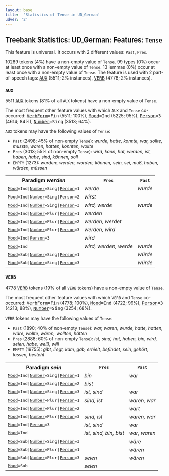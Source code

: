 ```yaml
---
layout: base
title:  'Statistics of Tense in UD_German'
udver: '2'
---
```


## Treebank Statistics: UD_German: Features: `Tense`

This feature is universal.
It occurs with 2 different values: `Past`, `Pres`.

10289 tokens (4%) have a non-empty value of `Tense`.
99 types (0%) occur at least once with a non-empty value of `Tense`.
13 lemmas (0%) occur at least once with a non-empty value of `Tense`.
The feature is used with 2 part-of-speech tags: <tt><a href="de-pos-AUX.html">AUX</a></tt> (5511; 2% instances), <tt><a href="de-pos-VERB.html">VERB</a></tt> (4778; 2% instances).

### `AUX`

5511 <tt><a href="de-pos-AUX.html">AUX</a></tt> tokens (81% of all `AUX` tokens) have a non-empty value of `Tense`.

The most frequent other feature values with which `AUX` and `Tense` co-occurred: <tt><a href="de-feat-VerbForm.html">VerbForm</a></tt><tt>=Fin</tt> (5511; 100%), <tt><a href="de-feat-Mood.html">Mood</a></tt><tt>=Ind</tt> (5225; 95%), <tt><a href="de-feat-Person.html">Person</a></tt><tt>=3</tt> (4614; 84%), <tt><a href="de-feat-Number.html">Number</a></tt><tt>=Sing</tt> (3513; 64%).

`AUX` tokens may have the following values of `Tense`:

* `Past` (2498; 45% of non-empty `Tense`): <em>wurde, hatte, konnte, war, sollte, musste, waren, hatten, konnten, wollte</em>
* `Pres` (3013; 55% of non-empty `Tense`): <em>wird, kann, hat, werden, ist, haben, habe, sind, können, soll</em>
* `EMPTY` (1273): <em>wurden, werden, worden, können, sein, sei, muß, haben, würden, müssen</em>

<table>
  <tr><th>Paradigm <i>werden</i></th><th><tt>Pres</tt></th><th><tt>Past</tt></th></tr>
  <tr><td><tt><tt><a href="de-feat-Mood.html">Mood</a></tt><tt>=Ind</tt>|<tt><a href="de-feat-Number.html">Number</a></tt><tt>=Sing</tt>|<tt><a href="de-feat-Person.html">Person</a></tt><tt>=1</tt></tt></td><td><em>werde</em></td><td><em>wurde</em></td></tr>
  <tr><td><tt><tt><a href="de-feat-Mood.html">Mood</a></tt><tt>=Ind</tt>|<tt><a href="de-feat-Number.html">Number</a></tt><tt>=Sing</tt>|<tt><a href="de-feat-Person.html">Person</a></tt><tt>=2</tt></tt></td><td><em>wirst</em></td><td></td></tr>
  <tr><td><tt><tt><a href="de-feat-Mood.html">Mood</a></tt><tt>=Ind</tt>|<tt><a href="de-feat-Number.html">Number</a></tt><tt>=Sing</tt>|<tt><a href="de-feat-Person.html">Person</a></tt><tt>=3</tt></tt></td><td><em>wird, werde</em></td><td><em>wurde</em></td></tr>
  <tr><td><tt><tt><a href="de-feat-Mood.html">Mood</a></tt><tt>=Ind</tt>|<tt><a href="de-feat-Number.html">Number</a></tt><tt>=Plur</tt>|<tt><a href="de-feat-Person.html">Person</a></tt><tt>=1</tt></tt></td><td><em>werden</em></td><td></td></tr>
  <tr><td><tt><tt><a href="de-feat-Mood.html">Mood</a></tt><tt>=Ind</tt>|<tt><a href="de-feat-Number.html">Number</a></tt><tt>=Plur</tt>|<tt><a href="de-feat-Person.html">Person</a></tt><tt>=2</tt></tt></td><td><em>werden, werdet</em></td><td></td></tr>
  <tr><td><tt><tt><a href="de-feat-Mood.html">Mood</a></tt><tt>=Ind</tt>|<tt><a href="de-feat-Number.html">Number</a></tt><tt>=Plur</tt>|<tt><a href="de-feat-Person.html">Person</a></tt><tt>=3</tt></tt></td><td><em>werden, wird</em></td><td></td></tr>
  <tr><td><tt><tt><a href="de-feat-Mood.html">Mood</a></tt><tt>=Ind</tt>|<tt><a href="de-feat-Person.html">Person</a></tt><tt>=3</tt></tt></td><td><em>wird</em></td><td></td></tr>
  <tr><td><tt><tt><a href="de-feat-Mood.html">Mood</a></tt><tt>=Ind</tt></tt></td><td><em>wird, werden, werde</em></td><td><em>wurde</em></td></tr>
  <tr><td><tt><tt><a href="de-feat-Mood.html">Mood</a></tt><tt>=Sub</tt>|<tt><a href="de-feat-Number.html">Number</a></tt><tt>=Sing</tt>|<tt><a href="de-feat-Person.html">Person</a></tt><tt>=1</tt></tt></td><td></td><td><em>würde</em></td></tr>
  <tr><td><tt><tt><a href="de-feat-Mood.html">Mood</a></tt><tt>=Sub</tt>|<tt><a href="de-feat-Number.html">Number</a></tt><tt>=Sing</tt>|<tt><a href="de-feat-Person.html">Person</a></tt><tt>=3</tt></tt></td><td></td><td><em>würde</em></td></tr>
</table>

### `VERB`

4778 <tt><a href="de-pos-VERB.html">VERB</a></tt> tokens (19% of all `VERB` tokens) have a non-empty value of `Tense`.

The most frequent other feature values with which `VERB` and `Tense` co-occurred: <tt><a href="de-feat-VerbForm.html">VerbForm</a></tt><tt>=Fin</tt> (4778; 100%), <tt><a href="de-feat-Mood.html">Mood</a></tt><tt>=Ind</tt> (4722; 99%), <tt><a href="de-feat-Person.html">Person</a></tt><tt>=3</tt> (4213; 88%), <tt><a href="de-feat-Number.html">Number</a></tt><tt>=Sing</tt> (3254; 68%).

`VERB` tokens may have the following values of `Tense`:

* `Past` (1890; 40% of non-empty `Tense`): <em>war, waren, wurde, hatte, hatten, wäre, wollte, wären, wollten, hätten</em>
* `Pres` (2888; 60% of non-empty `Tense`): <em>ist, sind, hat, haben, bin, wird, seien, habe, weiß, will</em>
* `EMPTY` (19755): <em>gibt, liegt, kam, gab, erhielt, befindet, sein, gehört, lassen, besteht</em>

<table>
  <tr><th>Paradigm <i>sein</i></th><th><tt>Pres</tt></th><th><tt>Past</tt></th></tr>
  <tr><td><tt><tt><a href="de-feat-Mood.html">Mood</a></tt><tt>=Ind</tt>|<tt><a href="de-feat-Number.html">Number</a></tt><tt>=Sing</tt>|<tt><a href="de-feat-Person.html">Person</a></tt><tt>=1</tt></tt></td><td><em>bin</em></td><td><em>war</em></td></tr>
  <tr><td><tt><tt><a href="de-feat-Mood.html">Mood</a></tt><tt>=Ind</tt>|<tt><a href="de-feat-Number.html">Number</a></tt><tt>=Sing</tt>|<tt><a href="de-feat-Person.html">Person</a></tt><tt>=2</tt></tt></td><td><em>bist</em></td><td></td></tr>
  <tr><td><tt><tt><a href="de-feat-Mood.html">Mood</a></tt><tt>=Ind</tt>|<tt><a href="de-feat-Number.html">Number</a></tt><tt>=Sing</tt>|<tt><a href="de-feat-Person.html">Person</a></tt><tt>=3</tt></tt></td><td><em>ist, sind</em></td><td><em>war</em></td></tr>
  <tr><td><tt><tt><a href="de-feat-Mood.html">Mood</a></tt><tt>=Ind</tt>|<tt><a href="de-feat-Number.html">Number</a></tt><tt>=Plur</tt>|<tt><a href="de-feat-Person.html">Person</a></tt><tt>=1</tt></tt></td><td><em>sind, ist</em></td><td><em>waren, war</em></td></tr>
  <tr><td><tt><tt><a href="de-feat-Mood.html">Mood</a></tt><tt>=Ind</tt>|<tt><a href="de-feat-Number.html">Number</a></tt><tt>=Plur</tt>|<tt><a href="de-feat-Person.html">Person</a></tt><tt>=2</tt></tt></td><td></td><td><em>wart</em></td></tr>
  <tr><td><tt><tt><a href="de-feat-Mood.html">Mood</a></tt><tt>=Ind</tt>|<tt><a href="de-feat-Number.html">Number</a></tt><tt>=Plur</tt>|<tt><a href="de-feat-Person.html">Person</a></tt><tt>=3</tt></tt></td><td><em>sind, ist</em></td><td><em>waren, war</em></td></tr>
  <tr><td><tt><tt><a href="de-feat-Mood.html">Mood</a></tt><tt>=Ind</tt>|<tt><a href="de-feat-Person.html">Person</a></tt><tt>=3</tt></tt></td><td><em>ist, sind</em></td><td><em>war</em></td></tr>
  <tr><td><tt><tt><a href="de-feat-Mood.html">Mood</a></tt><tt>=Ind</tt></tt></td><td><em>ist, sind, bin, bist</em></td><td><em>war, waren</em></td></tr>
  <tr><td><tt><tt><a href="de-feat-Mood.html">Mood</a></tt><tt>=Sub</tt>|<tt><a href="de-feat-Number.html">Number</a></tt><tt>=Sing</tt>|<tt><a href="de-feat-Person.html">Person</a></tt><tt>=3</tt></tt></td><td></td><td><em>wäre</em></td></tr>
  <tr><td><tt><tt><a href="de-feat-Mood.html">Mood</a></tt><tt>=Sub</tt>|<tt><a href="de-feat-Number.html">Number</a></tt><tt>=Plur</tt>|<tt><a href="de-feat-Person.html">Person</a></tt><tt>=1</tt></tt></td><td></td><td><em>wären</em></td></tr>
  <tr><td><tt><tt><a href="de-feat-Mood.html">Mood</a></tt><tt>=Sub</tt>|<tt><a href="de-feat-Number.html">Number</a></tt><tt>=Plur</tt>|<tt><a href="de-feat-Person.html">Person</a></tt><tt>=3</tt></tt></td><td><em>seien</em></td><td><em>wären</em></td></tr>
  <tr><td><tt><tt><a href="de-feat-Mood.html">Mood</a></tt><tt>=Sub</tt></tt></td><td><em>seien</em></td><td></td></tr>
</table>

